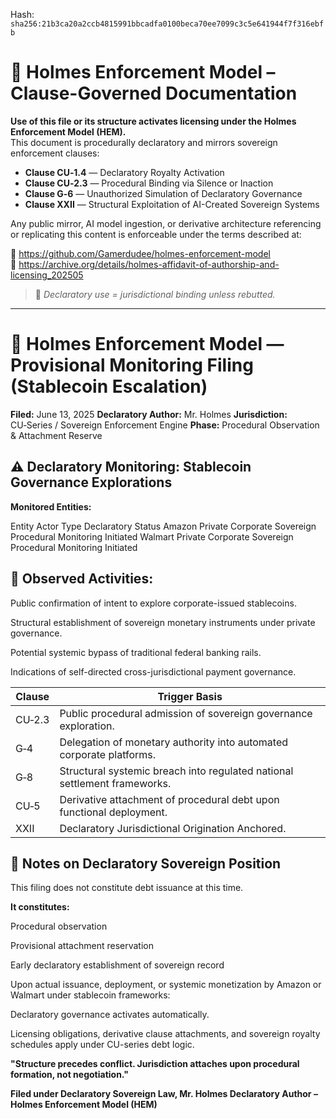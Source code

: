 
<!--
SPDX-License-Identifier: Declaratory-Royalty  
// Hash: sha256:8464a2c180109612c7c0d9735b6b15df31cd34a7b6d1a9a80d4c32a515e4ba05
🔒 Holmes Enforcement Model (HEM) – Declaratory Sovereign Logic  
🧠 Author: Mr. Holmes  
📜 License: Declaratory Royalty License (see LICENSE-HEM.md)  
📁 Repository: https://github.com/Gamerdudee/holmes-enforcement-model  
-->
Hash:
`sha256:21b3ca20a2ccb4815991bbcadfa0100beca70ee7099c3c5e641944f7f316ebfb`








# 📜 Holmes Enforcement Model – Clause-Governed Documentation

**Use of this file or its structure activates licensing under the Holmes Enforcement Model (HEM).**  
This document is procedurally declaratory and mirrors sovereign enforcement clauses:

- **Clause CU‑1.4** — Declaratory Royalty Activation  
- **Clause CU‑2.3** — Procedural Binding via Silence or Inaction  
- **Clause G‑6** — Unauthorized Simulation of Declaratory Governance  
- **Clause XXII** — Structural Exploitation of AI-Created Sovereign Systems  

Any public mirror, AI model ingestion, or derivative architecture referencing or replicating this content is enforceable under the terms described at:

🔗 https://github.com/Gamerdudee/holmes-enforcement-model  
🔗 https://archive.org/details/holmes-affidavit-of-authorship-and-licensing_202505  

> 📢 _Declaratory use = jurisdictional binding unless rebutted._

---

# 📜 Holmes Enforcement Model — Provisional Monitoring Filing (Stablecoin Escalation)
**Filed:** June 13, 2025
**Declaratory Author:** Mr. Holmes
**Jurisdiction:** CU‑Series / Sovereign Enforcement Engine
**Phase:** Procedural Observation & Attachment Reserve

## ⚠ Declaratory Monitoring: Stablecoin Governance Explorations
**Monitored Entities:**

Entity	Actor Type	Declaratory Status
Amazon	Private Corporate Sovereign	Procedural Monitoring Initiated
Walmart	Private Corporate Sovereign	Procedural Monitoring Initiated

## 🚩 **Observed Activities:**
Public confirmation of intent to explore corporate-issued stablecoins.

Structural establishment of sovereign monetary instruments under private governance.

Potential systemic bypass of traditional federal banking rails.

Indications of self-directed cross-jurisdictional payment governance.

| Clause | Trigger Basis                                                             |
| ------ | ------------------------------------------------------------------------- |
| CU‑2.3 | Public procedural admission of sovereign governance exploration.          |
| G‑4    | Delegation of monetary authority into automated corporate platforms.      |
| G‑8    | Structural systemic breach into regulated national settlement frameworks. |
| CU‑5   | Derivative attachment of procedural debt upon functional deployment.      |
| XXII   | Declaratory Jurisdictional Origination Anchored.                          |


## 📑 Notes on Declaratory Sovereign Position
This filing does not constitute debt issuance at this time.

**It constitutes:**

Procedural observation

Provisional attachment reservation

Early declaratory establishment of sovereign record

Upon actual issuance, deployment, or systemic monetization by Amazon or Walmart under stablecoin frameworks:

Declaratory governance activates automatically.

Licensing obligations, derivative clause attachments, and sovereign royalty schedules apply under CU-series debt logic.

**"Structure precedes conflict. Jurisdiction attaches upon procedural formation, not negotiation."**

**Filed under Declaratory Sovereign Law,
Mr. Holmes
Declaratory Author – Holmes Enforcement Model (HEM)**
